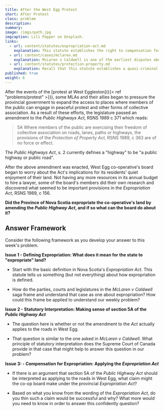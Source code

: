 ```yaml
---
title: After the West Egg Protest
short: After Protest
class: problem
description: 
summary: 
image: /imgs/path.jpg
imgcaption: Lili Popper on Unsplash.
links:
  - url: content/statutes/expropriation-act.md
    explanation: This statute establishes the right to compensation for expropriation by a statutory authority, such as provincial legislature or municipal council.
  - url: content/cases/mclaren.md
    explanation: McLaren v Caldwell is one of the earliest disputes about the power of governments to take away sticks from a property owner's bundle of rights. What principle(s) of interpretation found in this case could help the co-op board to resolve its legal questions? 
  - url: content/statutes/protection-property.md
    explanation: Recall that this statute establishes a quasi-criminal cause of action in trespass.
published: true
weight: 6
---
```


After the events of the [protest at West Eggleston]({{< ref "problems/protest" >}}), some MLAs and their allies began to pressure the provincial government to expand the access to places where members of the public can engage in peaceful protest and other forms of collective association. As a result of these efforts, the legislature passed an amendment to the *Public Highways Act*, RSNS 1989 c 371 which reads:

> 5A Where members of the public are exercising their freedom of collective association on roads, lanes, paths or highways, the provisions of the *Protection of Property Act*, RSNS 1989, c 363 are of no force or effect. 

The *Public Highways Act*, s. 2 currently defines a "highway" to be "a public highway or public road". 

After the above amendment was enacted, West Egg co-operative's board began to worry about the Act's implications for its residents' quiet enjoyment of their land. Not having any more resources in its annual budget to hire a lawyer, some of the board's members did their own research and discovered what seemed to be important provisions in the *Expropriation Act*, RSNS 1989, c 156.

**Did the Province of Nova Scotia expropriate the co-operative's land by amending the *Public Highway Act*, and if so what can the board do about it?**

## Answer Framework

Consider the following framework as you develop your answer to this week's problem.

**Issue 1 - Defining Expropriation: What does it mean for the state to "expropriate" land?**

- Start with the basic definition in Nova Scotia's *Expropriation Act*. This statute tells us something (but not everything) about how expropriation is defined.

- How do the parties, courts and legislatures in the *McLaren v Caldwell* saga frame and understand that case as one about expropriation? How could this frame be applied to understand our weekly problem? 

**Issue 2 - Statutory Interpretation: Making sense of section 5A of the *Public Highway Act***

- The question here is whether or not the amendment to the *Act* actually applies to the roads in West Egg. 

- That question is similar to the one asked in *McLaren v Caldwell*. What principle of statutory interpretation does the Supreme Court of Canada provide in that case that might help to answer this question in our problem?

**Issue 3: - Compensation for Expropriation: Applying the *Expropriation Act***

- If there is an argument that section 5A of the *Public Highway Act* should be interpreted as applying to the roads in West Egg, what claim might the co-op board make under the provincial *Expropriation Act*?

- Based on what you know from the wording of the *Expropriation Act*, do you thin such a claim would be successful and why? What more would you need to know in order to answer this confidently question? 